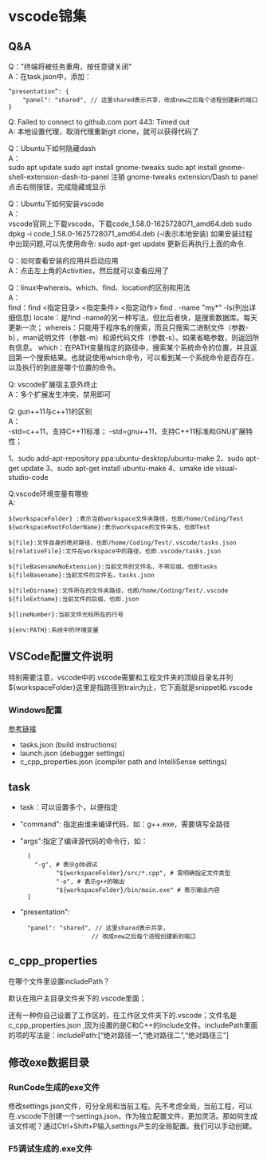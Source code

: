 # vscode锦集 #

##  Q&A

Q："终端将被任务重用，按任意键关闭"  
A：在task.json中，添加：  
	
	“presentation”: {
		"panel": "shared", // 这里shared表示共享，改成new之后每个进程创建新的端口
	}
 
Q: Failed to connect to github.com port 443: Timed out  
A: 本地设置代理，取消代理重新git clone，就可以获得代码了  

Q：Ubuntu下如何隐藏dash   
A：  
sudo apt update
sudo apt install gnome-tweaks
sudo apt install gnome-shell-extension-dash-to-panel
注销
gnome-tweaks
extension/Dash to panel 点击右侧按钮，完成隐藏或显示

Q：Ubuntu下如何安装vscode  
A：  
vscode官网上下载vscode，下载code_1.58.0-1625728071_amd64.deb
sudo dpkg -i code_1.58.0-1625728071_amd64.deb (-i表示本地安装)
如果安装过程中出现问题,可以先使用命令:
sudo apt-get update
更新后再执行上面的命令.

Q：如何查看安装的应用并启动应用   
A：点击左上角的Activities，然后就可以查看应用了  

Q：linux中whereis、which、find、location的区别和用法  
A：  
find：find <指定目录> <指定条件> <指定动作> find . -name "my*" -ls(列出详细信息)
locate：是find -name的另一种写法，但比后者快，是搜索数据库。每天更新一次；
whereis：只能用于程序名的搜索，而且只搜索二进制文件（参数-b），man说明文件（参数-m）和源代码文件（参数-s）。如果省略参数，则返回所有信息。
which：在PATH变量指定的路径中，搜索某个系统命令的位置，并且返回第一个搜索结果。也就说使用which命令，可以看到某一个系统命令是否存在，以及执行的到底是哪个位置的命令。

Q: vscode扩展宿主意外终止  
A：多个扩展发生冲突，禁用即可  

Q: gun++11与c++11的区别  
A：  
-std=c++11，支持C++11标准；
-std=gnu++11，支持C++11标准和GNU扩展特性；

1、sudo add-apt-repository ppa:ubuntu-desktop/ubuntu-make
2、sudo apt-get update
3、sudo apt-get install ubuntu-make
4、umake ide visual-studio-code

Q:vscode环境变量有哪些  
A:

	${workspaceFolder} :表示当前workspace文件夹路径，也即/home/Coding/Test
	${workspaceRootFolderName}:表示workspace的文件夹名，也即Test
	
	${file}:文件自身的绝对路径，也即/home/Coding/Test/.vscode/tasks.json
	${relativeFile}:文件在workspace中的路径，也即.vscode/tasks.json
	
	${fileBasenameNoExtension}:当前文件的文件名，不带后缀，也即tasks
	${fileBasename}:当前文件的文件名，tasks.json
	
	${fileDirname}:文件所在的文件夹路径，也即/home/Coding/Test/.vscode
	${fileExtname}:当前文件的后缀，也即.json
	
	${lineNumber}:当前文件光标所在的行号
	
	${env:PATH}:系统中的环境变量



## VSCode配置文件说明

特别需要注意，vscode中的.vscode需要和工程文件夹的顶级目录名并列
${workspaceFolder}这里是指路径到train为止，它下面就是snippet和.vscode

### Windows配置

[参考链接](https://code.visualstudio.com/docs/cpp/config-msvc)


- tasks.json (build instructions)
- launch.json (debugger settings)
- c_cpp_properties.json (compiler path and IntelliSense settings)

## task

- task：可以设置多个，以便指定

- "command": 指定由谁来编译代码，如：g++.exe，需要填写全路径
- "args":指定了编译源代码的命令行，如：

		[
		  "-g", # 表示gdb调试
                "${workspaceFolder}/src/*.cpp", # 需明确指定文件类型
                "-o", # 表示g++的输出
                "${workspaceFolder}/bin/main.exe" # 表示输出内容
		]
- "presentation": 
	
		"panel": "shared", // 这里shared表示共享，
						  // 改成new之后每个进程创建新的端口

## c\_cpp\_properties

在哪个文件里设置includePath？

默认在用户主目录文件夹下的.vscode里面；

还有一种你自己设置了工作区的，在工作区文件夹下的.vscode；文件名是c_cpp_properties.json ,因为设置的是C和C++的include文件。includePath里面的项的写法是：includePath:[“绝对路径一”,“绝对路径二”,“绝对路径三”]


## 修改exe数据目录

### RunCode生成的exe文件

修改settings.json文件，可分全局和当前工程。先不考虑全局，当前工程，可以在.vscode下创建一个settings.json，作为独立配置文件，更加灵活。那如何生成该文件呢？通过Ctrl+Shift+P输入settings产生的全局配置。我们可以手动创建。

### F5调试生成的.exe文件



